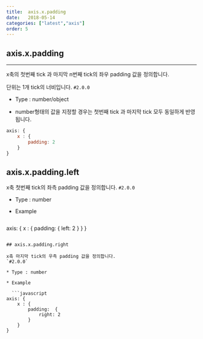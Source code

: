 ```yaml
---
title:  axis.x.padding
date:   2018-05-14
categories: ["latest","axis"]
order: 5
---
```


## axis.x.padding
---

x축의 첫번째 tick 과 마지막 n번째 tick의 좌우 padding 값을 정의합니다.

단위는 1개 tick의 너비입니다.
`#2.0.0`

* Type : number/object

* number형태의 값을 지정할 경우는 첫번째 tick 과 마지막 tick 모두 동일하게 반영됩니다.


```javascript
axis: {
	x : {
		padding: 2
	}
}
```

## axis.x.padding.left

x축 첫번째 tick의 좌측 padding 값을 정의합니다.
`#2.0.0`

* Type : number

* Example

  ```javascript
axis: {
	x : {
		padding:  {
			left: 2
		}
	}
}
```

## axis.x.padding.right

x축 마지막 tick의 우측 padding 값을 정의합니다.
`#2.0.0`

* Type : number

* Example

  ```javascript
axis: {
	x : {
		padding:  {
			right: 2
		}
	}
}
```